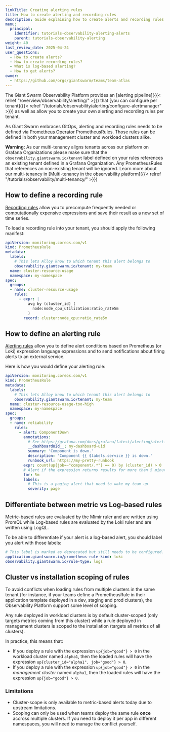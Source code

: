 ```yaml
---
linkTitle: Creating alerting rules
title: How to create alerting and recording rules
description: Guide explaining how to create alerts and recording rules in the Observability Platform.
menu:
  principal:
    identifier: tutorials-observability-alerting-alerts
    parent: tutorials-observability-alerting
weight: 40
last_review_date: 2025-04-24
user_questions:
  - How to create alerts?
  - How to create recording rules?
  - What is log-based alerting?
  - How to get alerts?
owner:
  - https://github.com/orgs/giantswarm/teams/team-atlas
---
```


The Giant Swarm Observability Platform provides an [alerting pipeline]({{< relref "/overview/observability/alerting/" >}}) that [you can configure per tenant]({{< relref "/tutorials/observability/alerting/configure-alertmanager" >}}) as well as allow you to create your own alerting and recording rules per tenant.

As Giant Swarm embraces GitOps, alerting and recording rules needs to be defined via [Prometheus Operator](https://prometheus-operator.dev/) PrometheusRules. Those rules can be defined in both your management cluster and workload clusters alike.

**Warning:** As our multi-tenancy aligns tenants across our platform on Grafana Organizations please make sure that the `observability.giantswarm.io/tenant` label defined on your rules references an existing tenant defined in a Grafana Organization. Any PrometheusRules that references an non-existing tenant will be ignored. Learn more about our multi-tenancy in [Multi-tenancy in the observability platform]({{< relref "/tutorials/observability/multi-tenancy/" >}})

## How to define a recording rule

[Recording rules](https://prometheus.io/docs/prometheus/latest/configuration/recording_rules/#recording-rules) allow you to precompute frequently needed or computationally expensive expressions and save their result as a new set of time series.

To load a recording rule into your tenant, you should apply the following manifest:

```yaml
apiVersion: monitoring.coreos.com/v1
kind: PrometheusRule
metadata:
  labels:
    # This lets Alloy know to which tenant this alert belongs to
    observability.giantswarm.io/tenant: my-team
  name: cluster-resource-usage
  namespace: my-namespace
spec:
  groups:
  - name: cluster-resource-usage
    rules:
      - expr: |
          avg by (cluster_id) (
            node:node_cpu_utilization:ratio_rate5m
          )
        record: cluster:node_cpu:ratio_rate5m
```

## How to define an alerting rule

[Alerting rules](https://prometheus.io/docs/prometheus/latest/configuration/alerting_rules/) allow you to define alert conditions based on Prometheus (or Loki) expression language expressions and to send notifications about firing alerts to an external service.

Here is how you would define your alerting rule:

```yaml
apiVersion: monitoring.coreos.com/v1
kind: PrometheusRule
metadata:
  labels:
    # This lets Alloy know to which tenant this alert belongs to
    observability.giantswarm.io/tenant: my-team
  name: cluster-resource-usage-too-high
  namespace: my-namespace
spec:
  groups:
  - name: reliability
    rules:
      - alert: ComponentDown
        annotations:
          # See https://grafana.com/docs/grafana/latest/alerting/alerting-rules/templates/#template-annotations for useful annotations used by Grafana.
          __dashboardUid__: my-dashboard-uid
          summary: 'Component is down.'
          description: 'Component {{ $labels.service }} is down.'
          runbook_url: https://my-pretty-runbook
        expr: count(up{job=~"component/.*"} == 0) by (cluster_id) > 0
        # Alert if the expression returns results for more than 5 minutes
        for: 5m
        labels:
          # This is a paging alert that need to wake my team up
          severity: page
```

## Differentiate between metric vs Log-based rules

Metric-based rules are evaluated by the Mimir ruler and are written using PromQL while Log-based rules are evaluated by the Loki ruler and are written using LogQL.

To be able to differentiate if your alert is a log-based alert, you should label you alert with those labels:

```yaml
# This label is marked as deprecated but still needs to be configured.
application.giantswarm.io/prometheus-rule-kind: loki
observability.giantswarm.io/rule-type: logs
```

## Cluster vs installation scoping of rules

To avoid conflicts when loading rules from multiple clusters in the same tenant (for instance, if your teams define a PrometheusRule in their application template deployed in a dev, staging and prod clusters), the Observability Platform support some level of scoping.

Any rule deployed in workload clusters is by default cluster-scoped (only targets metrics coming from this cluster) while a rule deployed in management clusters is scoped to the installation (targets all metrics of all clusters).

In practice, this means that:

- If you deploy a rule with the expression `up{job="good"} > 0` in the workload cluster named `alpha1`, then the loaded rules will have the expression `up{cluster_id="alpha1", job="good"} > 0`.
- If you deploy a rule with the expression `up{job="good"} > 0` in the _management cluster_ named `alpha1`, then the loaded rules will have the expression `up{job="good"} > 0`.

### Limitations

- Cluster-scope is only available to metric-based alerts today due to upstream limitations.
- Scoping can only be used when teams deploy the same rule **once** accross multiple clusters. If you need to deploy it per app in different namespaces, you will need to manage the conflict yourself.

